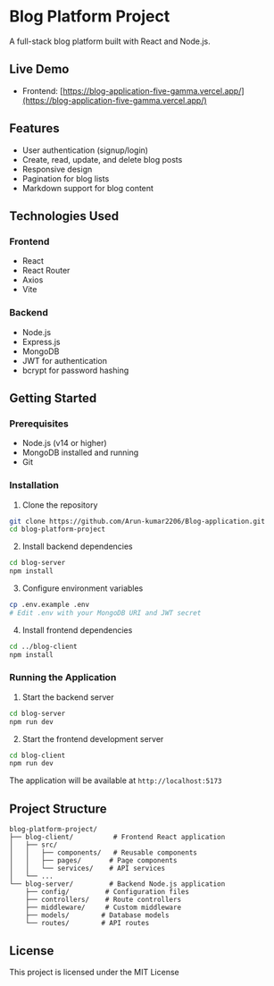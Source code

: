 # Blog Platform Project

A full-stack blog platform built with React and Node.js.

## Live Demo

- Frontend: [https://blog-application-five-gamma.vercel.app/](https://blog-application-five-gamma.vercel.app/)

## Features

- User authentication (signup/login)
- Create, read, update, and delete blog posts
- Responsive design
- Pagination for blog lists
- Markdown support for blog content

## Technologies Used

### Frontend

- React
- React Router
- Axios
- Vite

### Backend

- Node.js
- Express.js
- MongoDB
- JWT for authentication
- bcrypt for password hashing

## Getting Started

### Prerequisites

- Node.js (v14 or higher)
- MongoDB installed and running
- Git

### Installation

1. Clone the repository

```bash
git clone https://github.com/Arun-kumar2206/Blog-application.git
cd blog-platform-project
```

2. Install backend dependencies

```bash
cd blog-server
npm install
```

3. Configure environment variables

```bash
cp .env.example .env
# Edit .env with your MongoDB URI and JWT secret
```

4. Install frontend dependencies

```bash
cd ../blog-client
npm install
```

### Running the Application

1. Start the backend server

```bash
cd blog-server
npm run dev
```

2. Start the frontend development server

```bash
cd blog-client
npm run dev
```

The application will be available at `http://localhost:5173`

## Project Structure

```
blog-platform-project/
├── blog-client/          # Frontend React application
│   ├── src/
│   │   ├── components/   # Reusable components
│   │   ├── pages/       # Page components
│   │   └── services/    # API services
│   └── ...
└── blog-server/         # Backend Node.js application
    ├── config/         # Configuration files
    ├── controllers/    # Route controllers
    ├── middleware/     # Custom middleware
    ├── models/        # Database models
    └── routes/        # API routes
```

## License

This project is licensed under the MIT License
